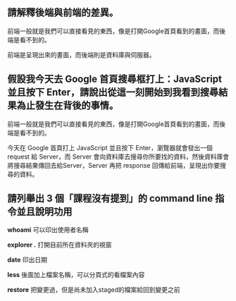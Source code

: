 ## 請解釋後端與前端的差異。

前端一般就是我們可以直接看見的東西，像是打開Google首頁看到的畫面，而後端是看不到的。

前端是呈現出來的畫面，而後端則是資料庫與伺服器。

## 假設我今天去 Google 首頁搜尋框打上：JavaScript 並且按下 Enter，請說出從這一刻開始到我看到搜尋結果為止發生在背後的事情。

前端一般就是我們可以直接看見的東西，像是打開Google首頁看到的畫面，而後端是看不到的。

今天在 Google 首頁打上 JavaScript 並且按下 Enter，瀏覽器就會發出一個 request 給 Server，而 Server 會向資料庫去搜尋你所要找的資料，然後資料庫會將搜尋結果傳回去給Server，Server 再把 response 回傳給前端，呈現出你要搜尋的資料。



## 請列舉出 3 個「課程沒有提到」的 command line 指令並且說明功用

**whoami** 可以印出使用者名稱

**explorer .** 打開目前所在資料夾的視窗

**date** 印出日期

**less** 後面加上檔案名稱，可以分頁式的看檔案內容

**restore** 把變更過，但是尚未加入staged的檔案給回到變更之前